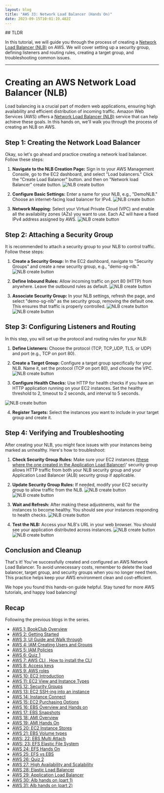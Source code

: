 ```yaml
---
layout: blog
title: "AWS 33: Network Load Balancer (Hands On)"
date: 2023-09-15T10:01:19.482Z
---
```




## TLDR 

In this tutorial, we will guide you through the process of creating a [Network Load Balancer (NLB)](https://magicishaqblog.netlify.app/NLB/2023-09-09-aws-32-network-load-balancer/) on AWS. We will cover setting up a security group, defining listeners and routing rules, creating a target group, and troubleshooting common issues.

---

# Creating an AWS Network Load Balancer (NLB)

Load balancing is a crucial part of modern web applications, ensuring high availability and efficient distribution of incoming traffic. Amazon Web Services (AWS) offers a [Network Load Balancer (NLB)](https://magicishaqblog.netlify.app/NLB/2023-09-09-aws-32-network-load-balancer/) service that can help achieve these goals. In this hands on, we'll walk you through the process of creating an NLB on AWS.

## Step 1: Creating the Network Load Balancer

Okay, so let's go ahead and practice creating a network load balancer. Follow these steps:

1. **Navigate to the NLB Creation Page:** Sign in to your AWS Management Console, go to the EC2 dashboard, and select "Load balancers." Click the "Create Load Balancer" button. and then on "Network load Balancer" create button. 
![NLB create button](/blog/src/images/32/32-1.png)

2. **Configure Basic Settings:** Enter a name for your NLB, e.g., "DemoNLB." Choose an internet-facing load balancer for IPv4.
![NLB create button](/blog/src/images/32/32-2.png)

3. **Network Mapping:** Select your Virtual Private Cloud (VPC) and enable all the availability zones (AZs) you want to use. Each AZ will have a fixed IPv4 address assigned by AWS.
![NLB create button](/blog/src/images/32/32-3.png)

## Step 2: Attaching a Security Group

It is recommended to attach a security group to your NLB to control traffic. Follow these steps:

1. **Create a Security Group:** In the EC2 dashboard, navigate to "Security Groups" and create a new security group, e.g., "demo-sg-nlb."
![NLB create button](/blog/src/images/32/32-4.png)

2. **Define Inbound Rules:** Allow incoming traffic on port 80 (HTTP) from anywhere. Leave the outbound rules as default.
![NLB create button](/blog/src/images/32/32-6.png)

3. **Associate Security Group:** In your NLB settings, refresh the page, and select "demo-sg-nlb" as the security group, removing the default one. This ensures that traffic is properly controlled.
![NLB create button](/blog/src/images/32/32-7.png)
![NLB create button](/blog/src/images/32/32-8.png)

## Step 3: Configuring Listeners and Routing

In this step, you will set up the protocol and routing rules for your NLB:

1. **Define Listeners:** Choose the protocol (TCP, TCP_UDP, TLS, or UDP) and port (e.g., TCP on port 80).

2. **Create a Target Group:** Configure a target group specifically for your NLB. Name it, set the protocol (TCP on port 80), and choose the VPC.
![NLB create button](/blog/src/images/32/32-9.png)

3. **Configure Health Checks:** Use HTTP for health checks if you have an HTTP application running on your EC2 instances. Set the healthy threshold to 2, timeout to 2 seconds, and interval to 5 seconds.

![NLB create button](/blog/src/images/32/32-11.png)

4. **Register Targets:** Select the instances you want to include in your target group and create it.

## Step 4: Verifying and Troubleshooting

After creating your NLB, you might face issues with your instances being marked as unhealthy. Here's how to troubleshoot:

1. **Check Security Group Rules:** Make sure your EC2 instances [(these where the one created in the Application Load Balancer)](https://magicishaqblog.netlify.app/2023-02-24-aws-10-EC2/#instance)' security group allows HTTP traffic from both your NLB security group and your Application Load Balancer (ALB) security group if applicable.

2. **Update Security Group Rules:** If needed, modify your EC2 security group to allow traffic from the NLB.
![NLB create button](/blog/src/images/32/32-16.png)
![NLB create button](/blog/src/images/32/32-12.png)
3. **Wait and Refresh:** After making these adjustments, wait for the instances to become healthy. You should see your instances responding to health checks.
![NLB create button](/blog/src/images/32/32-17.png)

4. **Test the NLB:** Access your NLB's URL in your web browser. You should see your application distributed across instances.
![NLB create button](/blog/src/images/32/32-15.png)
![NLB create button](/blog/src/images/32/32-18.png)

## Conclusion and Cleanup

That's it! You've successfully created and configured an AWS Network Load Balancer. To avoid unnecessary costs, remember to delete the load balancer, target group, and security groups when you no longer need them. This practice helps keep your AWS environment clean and cost-efficient.

We hope you found this hands-on guide helpful. Stay tuned for more AWS tutorials, and happy load balancing!

## Recap

Following the previous blogs in the series.

- [AWS 1: BookClub Overview](https://magicishaqblog.netlify.app/aws/)
- [AWS 2: Getting Started](https://magicishaqblog.netlify.app/2023-01-23-aws-2-getting-started/)
- [AWS 3: UI Guide and Walk through](https://magicishaqblog.netlify.app/2023-01-27-aws-3-UI-guide-and-walkthrough)
- [AWS 4: IAM Creating Users and Groups](https://magicishaqblog.netlify.app/2023-01-28-aws-4-IAM)
- [AWS 5: IAM Policies](https://magicishaqblog.netlify.app/2023-02-03-aws-5-IAM-polices)
- [AWS 6: Quiz 1 ](https://magicishaqblog.netlify.app/aws-quiz-one)
- [AWS 7: AWS CLI , How to install the CLI](https://magicishaqblog.netlify.app/2023-10-03-aws-7-cli)
- [AWS 8: Access keys](https://magicishaqblog.netlify.app/2023-10-03-aws-8-access-keys)
- [AWS 9: AWS roles](https://magicishaqblog.netlify.app/2023-02-17-aws-9-roles)
- [AWS 10: EC2 Introduction](https://magicishaqblog.netlify.app/2023-02-24-aws-10-EC2/)
- [AWS 11: EC2 View and Instance Types](https://magicishaqblog.netlify.app/2023-03-03-aws-11-EC2-View-and-instance-types)
- [AWS 12: Security Groups](https://magicishaqblog.netlify.app/2023-03-10-aws-12-security-groups)
- [AWS 13: EC2 SSH-ing into an instance](https://magicishaqblog.netlify.app/2023-03-17-aws-13-ssh)
- [AWS 14: Instance Connect](https://magicishaqblog.netlify.app/2023-03-24-aws-14-instance-connect)
- [AWS 15: EC2 Purchasing Options](https://magicishaqblog.netlify.app/2023-03-31-aws-15-EC2-purchasing-options)
- [AWS 16: EBS Overview and Hands on](https://magicishaqblog.netlify.app/2023-04-14-aws-16-EBS-Overview-and-Hands-On)
- [AWS 17: EBS Snapshots](https://magicishaqblog.netlify.app/2023-04-21-aws-17-ebs-snapshots)
- [AWS 18: AMI Overview](https://magicishaqblog.netlify.app/2023-04-28-aws-18-ami)
- [AWS 19: AMI Hands On](https://magicishaqblog.netlify.app/2023-06-02-aws-19-AMI-Hands-On)
- [AWS 20: EC2 Instance Stores](https://magicishaqblog.netlify.app/2023-06-09-aws-20-EC2-Instance-Store)
- [AWS 21: EBS Volume types](https://magicishaqblog.netlify.app/2023-06-16-aws-21-EBS-volume-types)
- [AWS: 22: EBS Multi Attach](https://magicishaqblog.netlify.app/2023-06-23-aws-22-EBS-Multi-Attach)
- [AWS: 23: EFS Elastic File System](https://magicishaqblog.netlify.app/2023-06-30-aws-23-EFS-Elastic-File-System)
- [AWS 24: EFS Hands On](https://magicishasblog.netlify.app/2023-07-07-aws-24-EFS-Hands-On)
- [AWS 25: EFS vs EBS](https://magicishasblog.netlify.app/2023-07-14-aws-25-EFS-vs-EBS)
- [AWS 26: Quiz 2](https://magicishaqblog.netlify.app/quiz-2/2023-07-21-aws-26-quiz-2/)
- [AWS 27: High Availability and Scalability ](https://magicishaqblog.netlify.app/section6/2023-07-28-high_availability_and_scalability/)
- [AWS 28: Elastic Load Balancer](https://magicishaqblog.netlify.app/ElasticLoadBalancing/2023-08-11-aws-28-elastic-load-balancing/)
- [AWS 29: Application Load Balancer](https://magicishaqblog.netlify.app/ApplicationLoadBalancer/2023-08-18-aws-29-applicaton-load-balancer/)
- [AWS 30: Alb hands on (part 1)](https://magicishaqblog.netlify.app/ApplicationLoadBalancer/2023-08-25-aws-30-alb-hands-on/)
- [AWS 31: Alb hands on (part 2)](https://magicishaqblog.netlify.app/ApplicationLoadBalancer/2023-09-01-aws-31-more-on-alb/)

